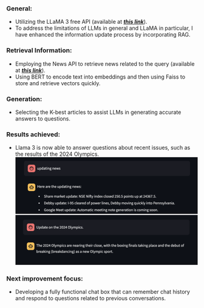 ### General:

- Utilizing the LLaMA 3 free API (available at ***[this link](https://console.groq.com/)***).
- To address the limitations of LLMs in general and LLaMA in particular, I have enhanced the information update process by incorporating RAG.

### Retrieval Information:

- Employing the News API to retrieve news related to the query (available at ***[this link](https://newsapi.org/)***).
- Using BERT to encode text into embeddings and then using Faiss to store and retrieve vectors quickly.

### Generation:

- Selecting the K-best articles to assist LLMs in generating accurate answers to questions.

### Results achieved:

- Llama 3 is now able to answer questions about recent issues, such as the results of the 2024 Olympics.
  ![](\images\Example.png "Example")
  ![](\images\Example2.png "Example")

### Next improvement focus:

- Developing a fully functional chat box that can remember chat history and respond to questions related to previous conversations.
